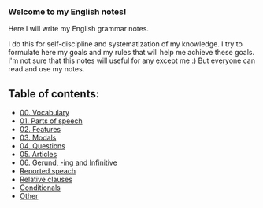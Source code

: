 ### Welcome to my English notes!

Here I will write my English grammar notes.

<p>
I do this for self-discipline and systematization of my knowledge.
I try to formulate here my goals and my rules that will help me achieve these goals.
I'm not sure that this notes will useful for any except me :)
But everyone can read and use my notes.
</p>

## Table of contents:
 - [00. Vocabulary](00-vocabulary/)
 - [01. Parts of speech](01-part-of-speech/)
 - [02. Features](02-features/)
 - [03. Modals](03-models/)
 - [04. Questions](04-questions/)
 - [05. Articles](05-articles/)
 - [06. Gerund, -ing and Infinitive](06-gerund-ing-infinitive/)
 - [Reported speach](reported-speach/)
 - [Relative clauses](relative-clauses/)
 - [Conditionals](conditionals/)
 - [Other](other/)

